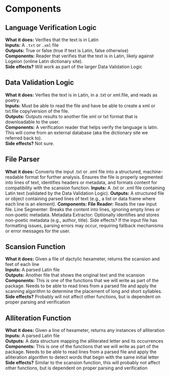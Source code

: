 # Components

## Language Verification Logic

**What it does:**  Verifies that the text is in Latin  
**Inputs:**  A `.txt` or `.xml` file  
**Outputs:**  True or false (true if text is Latin, false otherwise)  
**Components:**  Reader that verifies that the text is in Latin, likely against Logeion (online Latin dictionary site).  
**Side effects?**  Will work as part of the larger Data Validation Logic

## Data Validation Logic

**What it does:** Verfies the text is in Latin, in a .txt or xml.file, and reads as poetry.  
**Inputs:** Must be able to read the file and have be able to create a xml or txt.file copy/version of the file.  
**Outputs:** Outputs results to another file xml or txt format that is downloadable to the user.  
**Components:** A verification reader that helps verify the language is latin. This will come from an external database (aka the dictionary site we referred back to).  
**Side effects?** Not sure.

## File Parser

**What it does:** Converts the input .txt or .xml file into a structured, machine-readable format for further analysis. Ensures the file is properly segmented into lines of text, identifies headers or metadata, and formats content for compatibility with the scansion function.
**Inputs:** A .txt or .xml file containing Latin text (validated by the Data Validation Logic).
**Outputs:** A structured file or object containing parsed lines of text (e.g., a list or data frame where each line is an element).
**Components:**
**File Reader:** Reads the raw input file.
Line Segmenter: Breaks the content into lines, ignoring empty lines or non-poetic metadata.
Metadata Extractor: Optionally identifies and stores non-poetic metadata (e.g., author, title).
Side effects? If the input file has formatting issues, parsing errors may occur, requiring fallback mechanisms or error messages for the user.

## Scansion Function

**What it does:**  Given a file of dactylic hexameter, returns the scansion and feet of each line  
**Inputs:**  A parsed Latin file  
**Outputs:**  Another file that shows the original text and the scansion  
**Components:**  This is one of the functions that we will write as part of the package. Needs to be able to read lines from a parsed file and apply the scanning algorithm to determine the placement of long and short syllables.  
**Side effects?**  Probably will not affect other functions, but is dependent on proper parsing and verification

## Alliteration Function

**What it does:**  Given a line of hexameter, returns any instances of alliteration
**Inputs:**  A parsed Latin file  
**Outputs:**  A data structure mapping the alliterated letter and its occurrences
**Components:**  This is one of the functions that we will write as part of the package. Needs to be able to read lines from a parsed file and apply the alliteration algorithm to detect words that begin with the same initial letter
**Side effects?** Similar to the scansion function, this will probably not affect other functions, but is dependent on proper parsing and verification

